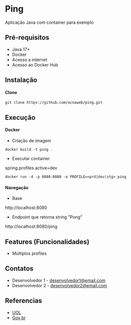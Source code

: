 # Ping

Aplicação Java com container para exemplo

## Pré-requisitos

- Java 17+
- Docker 
- Acesso a internet
- Acesso ao Docker Hub

## Instalação

#### Clone

```
git clone https://github.com/acnaweb/ping.git
```

## Execução


#### Docker

* Criação de imagem

```
docker build -t ping .
```

* Executar container

spring.profiles.active=dev

```
docker run -d -p 8080:8080 -e PROFILE=<prd|dev|stg> ping
```

#### Navegação

- Base

http://localhost:8080

- Endpoint que retorna string "Pong"

http://localhost:8080/ping 


## Features (Funcionalidades)

- Múltiplos profiles

## Contatos

- Desenvolvedor 1 - desenvolvedor1@email.com
- Desenvolvedor 2 - desenvolvedor2@email.com

## Referencias

 - [UOL](https://www.uol.com.br/)
 - [Gov br](https://www.gov.br/)